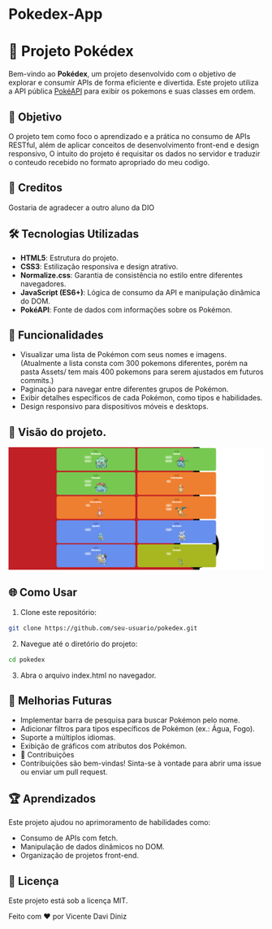 # Pokedex-App
 
# 📖 Projeto Pokédex  

Bem-vindo ao **Pokédex**, um projeto desenvolvido com o objetivo de explorar e consumir APIs de forma eficiente e divertida. Este projeto utiliza a API pública [PokéAPI](https://pokeapi.co/) para exibir os pokemons e suas classes em ordem.

## 🎯 Objetivo  
O projeto tem como foco o aprendizado e a prática no consumo de APIs RESTful, além de aplicar conceitos de desenvolvimento front-end e design responsivo, O intuito do projeto é requisitar os dados no servidor e traduzir o conteudo recebido no formato apropriado do meu codigo.  

## 👏 Creditos 
Gostaria de agradecer a outro aluno da DIO

## 🛠️ Tecnologias Utilizadas  
- **HTML5**: Estrutura do projeto.  
- **CSS3**: Estilização responsiva e design atrativo.  
- **Normalize.css**: Garantia de consistência no estilo entre diferentes navegadores.  
- **JavaScript (ES6+)**: Lógica de consumo da API e manipulação dinâmica do DOM.  
- **PokéAPI**: Fonte de dados com informações sobre os Pokémon.  

## 🚀 Funcionalidades  
- Visualizar uma lista de Pokémon com seus nomes e imagens.  (Atualmente a lista consta com 300 pokemons diferentes, porém na pasta Assets/ tem mais 400 pokemons para serem ajustados em futuros commits.)
- Paginação para navegar entre diferentes grupos de Pokémon.  
- Exibir detalhes específicos de cada Pokémon, como tipos e habilidades.  
- Design responsivo para dispositivos móveis e desktops.

##  👀 Visão do projeto.
![Descrição da Imagem](assets/img/screenshot.png)


## 🌐 Como Usar  
1. Clone este repositório:  
```bash  
git clone https://github.com/seu-usuario/pokedex.git
```  
2. Navegue até o diretório do projeto:

```bash
cd pokedex
```
3. Abra o arquivo index.html no navegador.

## 🔧 Melhorias Futuras
- Implementar barra de pesquisa para buscar Pokémon pelo nome.
- Adicionar filtros para tipos específicos de Pokémon (ex.: Água, Fogo).
- Suporte a múltiplos idiomas.
- Exibição de gráficos com atributos dos Pokémon.
- 🎉 Contribuições
- Contribuições são bem-vindas! Sinta-se à vontade para abrir uma issue ou enviar um pull request.

## 🏆 Aprendizados
Este projeto ajudou no aprimoramento de habilidades como:

- Consumo de APIs com fetch.
- Manipulação de dados dinâmicos no DOM.
- Organização de projetos front-end.

## 📜 Licença
Este projeto está sob a licença MIT.

Feito com ❤️ por Vicente Davi Diniz
   
